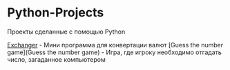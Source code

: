 # Python-Projects
Проекты сделанные с помощью Python

[Exchanger](Exchanger) - Мини программа для конвертации валют
[Guess the number game](Guess the number game) - Игра, где игроку необходимо отгадать число, загаданное компьютером
